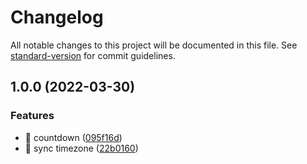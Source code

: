 # Changelog

All notable changes to this project will be documented in this file. See [standard-version](https://github.com/conventional-changelog/standard-version) for commit guidelines.

## 1.0.0 (2022-03-30)


### Features

* 🎸 countdown ([095f16d](https://github.com/SmilingXinyi/countdown/commit/095f16d6e1df22fa5439d6d12a17c6b7dbaab8c8))
* 🎸 sync timezone ([22b0160](https://github.com/SmilingXinyi/countdown/commit/22b01600b0e85bf4600bb27944b6a3fd26f4ce84))
